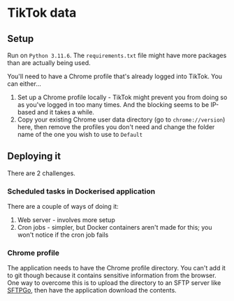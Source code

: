 # TikTok data

## Setup

Run on `Python 3.11.6`. The `requirements.txt` file might have more packages than are
actually being used.

You'll need to have a Chrome profile that's already logged into TikTok. You can either...

1. Set up a Chrome profile locally - TikTok might prevent you from doing so as you've logged in too many times.
   And the blocking seems to be IP-based and it takes a while.
2. Copy your existing Chrome user data directory (go to `chrome://version`) here, then remove the profiles you
   don't need and change the folder name of the one you wish to use to `Default`

## Deploying it

There are 2 challenges.

### Scheduled tasks in Dockerised application

There are a couple of ways of doing it:

1. Web server - involves more setup
2. Cron jobs - simpler, but Docker containers aren't made for this; you won't notice if the cron job fails

### Chrome profile

The application needs to have the Chrome profile directory. You can't add it to git though because
it contains sensitive information from the browser. One way to overcome this is to upload the
directory to an SFTP server like [SFTPGo](https://github.com/drakkan/sftpgo), then have the application
download the contents.
